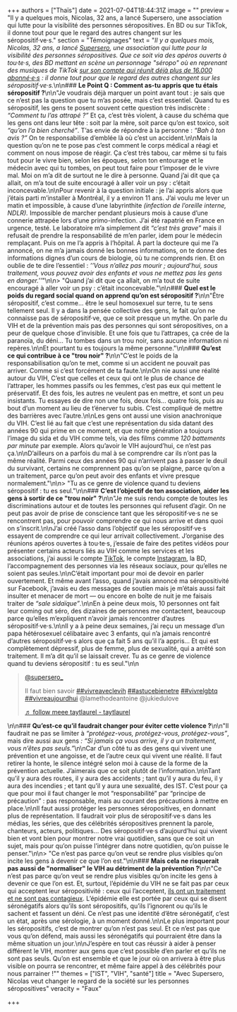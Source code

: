 +++
authors = ["Thaïs"]
date = 2021-07-04T18:44:31Z
image = ""
preview = "Il y a quelques mois, Nicolas, 32 ans, a lancé Supersero, une association qui lutte pour la visibilité des personnes séropositives. En BD ou sur TikTok, il donne tout pour que le regard des autres changent sur les séropositif·ve·s."
section = "Témoignages"
text = "_Il y a quelques mois, Nicolas, 32 ans, a lancé_ [_Supersero_](https://www.supersero.org/)_, une association qui lutte pour la visibilité des personnes séropositives. Que ce soit via des apéros ouverts à tou·te·s, des BD mettant en scène un personnage \"séropo\" où en reprenant des musiques de TikTok_ [_sur son compte qui réunit déjà plus de 16.000 abonné·e·s_](https://www.tiktok.com/@supersero_?) _: il donne tout pour que le regard des autres changent sur les séropositif·ve·s._\n\n### **Le Point Q&nbsp;: Comment as-tu appris que tu étais séropositif&nbsp;?**\n\n\"Je voudrais déjà marquer un point avant tout&nbsp;: je sais que ce n’est pas la question que tu m’as posée, mais c’est essentiel. Quand tu es séropositif, les gens te posent souvent cette question très indiscrète&nbsp;: _&ldquo;Comment tu l’as attrapé&nbsp;?&rdquo;_ Et ça, c’est très violent, à cause du schéma que les gens ont dans leur tête&nbsp;: soit par la mère, soit parce qu’on est toxico, soit _&ldquo;qu’on l’a bien cherché&rdquo;_. T’as envie de répondre à la personne&nbsp;: _&ldquo;Bah à ton avis&nbsp;?&rdquo;_ On te responsabilise d’emblée là où c’est un accident.\n\nMais la question qu’on ne te pose pas c’est comment le corps médical a réagi et comment on nous impose de réagir. Ça c’est très tabou, car même si tu fais tout pour le vivre bien, selon les époques, selon ton entourage et le médecin avec qui tu tombes, on peut tout faire pour t’imposer de le vivre mal. Moi on m’a dit de surtout ne le dire à personne. Quand j’ai dit que ça allait, on m’a tout de suite encouragé à aller voir un psy&nbsp;: c’était inconcevable.\n\nPour revenir à la question initiale&nbsp;: je l’ai appris alors que j’étais parti m’installer à Montréal, il y a environ 11 ans. J’ai voulu me lever un matin et impossible, à cause d’une labyrinthite _(infection de l’oreille interne, NDLR)._ Impossible de marcher pendant plusieurs mois à cause d’une connerie attrapée lors d’une primo-infection. J’ai été rapatrié en France en urgence, testé. Le laboratoire m’a simplement dit _&ldquo;c’est très grave&rdquo;_ mais il refusait de prendre la responsabilité de m’en parler, idem pour le médecin remplaçant. Puis on me l’a appris à l’hôpital. À part la docteure qui me l’a annoncé, on ne m’a jamais donné les bonnes informations, on te donne des informations dignes d’un cours de biologie, où tu ne comprends rien. Et on oublie de te dire l’essentiel : _’’Vous n’allez pas mourir ; aujourd’hui, sous traitement, vous pouvez avoir des enfants et vous ne mettez pas les gens en danger.’’_\"\n\n> \"Quand j’ai dit que ça allait, on m’a tout de suite encouragé à aller voir un psy&nbsp;: c’était inconcevable.\"\n\n### **Quel est le poids du regard social quand on apprend qu’on est séropositif&nbsp;?**\n\n\"Être séropositif, c’est comme... être le seul homosexuel sur terre, tu te sens tellement seul. Il y a dans la pensée collective des gens, le fait qu’on ne connaisse pas de séropositif·ve, que ce soit presque un mythe. On parle du VIH et de la prévention mais pas des personnes qui sont séropositives, on a peur de quelque chose d’invisible. Et une fois que tu l’attrapes, ça crée de la paranoïa, du déni… Tu tombes dans un trou noir, sans aucune information ni repères.\n\nEt pourtant tu es toujours la même personne.\"\n\n### **Qu’est ce qui contribue à ce \"trou noir\"&nbsp;?**\n\n\"C’est le poids de la responsabilisation qu’on te met, comme si un accident ne pouvait pas arriver. Comme si c’est forcément de ta faute.\n\nOn nie aussi une réalité autour du VIH, C’est que celles et ceux qui ont le plus de chance de l’attraper, les hommes passifs ou les femmes, c’est pas eux qui mettent le préservatif. Et des fois, les autres ne veulent pas en mettre, et sont un peu insistants. Tu essayes de dire non une fois, deux fois... quatre fois, puis au bout d’un moment au lieu de t’énerver tu subis. C’est compliqué de mettre des barrières avec l’autre.\n\nLes gens ont aussi une vision anachronique du VIH. C’est lié au fait que c’est une représentation du sida datant des années 90 qui prime en ce moment, et que notre génération a toujours l’image du sida et du VIH comme tels, via des films comme _120 battements par minute_ par exemple. Alors qu’avoir le VIH aujourd’hui, ce n’est pas ça.\n\nD’ailleurs on a parfois du mal à se comprendre car ils n’ont pas la même réalité. Parmi ceux des années 90 qui n’arrivent pas à passer le deuil du survivant, certains ne comprennent pas qu’on se plaigne, parce qu’on a un traitement, parce qu’on peut avoir des enfants et vivre presque normalement.\"\n\n> \"Tu as ce genre de violence quand tu deviens séropositif&nbsp;: tu es seul.\"\n\n### **C’est l’objectif de ton association, aider les gens à sortir de ce \"trou noir\"&nbsp;?**\n\n\"Je me suis rendu compte de toutes les discriminations autour et de toutes les personnes qui refusent d’agir. On ne peut pas avoir de prise de conscience tant que les séropositif·ve·s ne se rencontrent pas, pour pouvoir comprendre ce qui nous arrive et dans quoi on s’inscrit.\n\nJ’ai créé l’asso dans l’objectif que les séropositif·ve·s essayent de comprendre ce qui leur arrivait collectivement. J’organise des réunions apéros ouvertes à tou·te·s, j’essaie de faire des petites vidéos pour présenter certains acteurs liés au VIH comme les services et les associations, j’ai aussi le compte [TikTok](https://www.tiktok.com/@supersero_?), le compte [Instagram](instagram.com/supersero_), la BD, l’accompagnement des personnes via les réseaux sociaux, pour qu’elles ne soient pas seules.\n\nC’était important pour moi de devoir en parler ouvertement. Et même avant l’asso, quand j’avais annoncé ma séropositivité sur Facebook, j’avais eu des messages de soutien mais je m’étais aussi fait insulter et menacer de mort&nbsp;&mdash;&nbsp;ou encore en boîte de nuit je me faisais traiter de _&ldquo;sale sidaïque&rdquo;_.\n\nEn à peine deux mois, 10 personnes ont fait leur coming out séro, des dizaines de personnes me contactent, beaucoup parce qu’elles m’expliquent n’avoir jamais rencontrer d’autres séropositif·ve·s.\n\nIl y a à peine deux semaines, j’ai reçu un message d’un papa hétérosexuel célibataire avec 3 enfants, qui n’a jamais rencontré d’autres séropositif·ve·s alors que ça fait 5 ans qu’il l’a appris… Et qui est complètement dépressif, plus de femme, plus de sexualité, qui a arrêté son traitement. Il m’a dit qu’il se laissait crever. Tu as ce genre de violence quand tu deviens séropositif&nbsp;: tu es seul.\"\n\n <blockquote class='tiktok-embed' cite='https://www.tiktok.com/@supersero_/video/6975782859961355525' data-video-id='6975782859961355525' style='max-width: 605px;min-width: 325px;' > <section> <a target='_blank' title='@supersero_' href='https://www.tiktok.com/@supersero_'>@supersero_</a> <p>Il faut bien savoir <a title='vivreaveclevih' target='_blank' href='https://www.tiktok.com/tag/vivreaveclevih'>##vivreaveclevih</a> <a title='astucebienetre' target='_blank' href='https://www.tiktok.com/tag/astucebienetre'>##astucebienetre</a> <a title='vivrelgbtq' target='_blank' href='https://www.tiktok.com/tag/vivrelgbtq'>##vivrelgbtq</a> <a title='vivreaujourdhui' target='_blank' href='https://www.tiktok.com/tag/vivreaujourdhui'>##vivreaujourdhui</a> @lamethodeantoine  @jukiedulove </p> <a target='_blank' title='♬ follow meee taytlaurel - taytlaurel' href='https://www.tiktok.com/music/follow-meee-taytlaurel-6727040099063778053'>♬ follow meee taytlaurel - taytlaurel</a> </section> </blockquote> <script async src='https://www.tiktok.com/embed.js'></script>\n\n### **Qu’est-ce qu’il faudrait changer pour éviter cette violence&nbsp;?**\n\n\"Il faudrait ne pas se limiter à _&ldquo;protégez-vous, protégez-vous, protégez-vous&rdquo;_, mais dire aussi aux gens _: &ldquo;Si jamais ça vous arrive, il y a un traitement, vous n’êtes pas seuls.&rdquo;_\n\nCar d’un côté tu as des gens qui vivent une prévention et une angoisse, et de l’autre ceux qui vivent une réalité. Il faut retirer la honte, le silence intégré selon moi à cause de la forme de la prévention actuelle. J’aimerais que ce soit plutôt de l’information.\n\nTant qu’il y aura des routes, il y aura des accidents&nbsp;; tant qu’il y aura du feu, il y aura des incendies&nbsp;; et tant qu’il y aura une sexualité, des IST. C’est pour ça que pour moi il faut changer le mot &ldquo;responsabilité&rdquo; par &ldquo;principe de précaution&rdquo;&nbsp;: pas responsable, mais au courant des précautions à mettre en place.\n\nIl faut aussi protéger les personnes séropositives, en donnant plus de représentation. Il faudrait voir plus de séropositif·ve·s dans les médias, les séries, que des célébrités séropositives prennent la parole, chanteurs, acteurs, politiques… Des séropositif·ve·s d’aujourd’hui qui vivent bien et vont bien pour montrer notre vrai quotidien, sans que ce soit un sujet, mais pour qu’on puisse l’intégrer dans notre quotidien, qu’on puisse le penser.\"\n\n> \"Ce n’est pas parce qu’on veut se rendre plus visibles qu’on incite les gens à devenir ce que l’on est.\"\n\n### **Mais cela ne risquerait pas aussi de \"normaliser\" le VIH au détriment de la prévention&nbsp;?**\n\n\"Ce n’est pas parce qu’on veut se rendre plus visibles qu’on incite les gens à devenir ce que l’on est. Et, surtout, l’épidémie du VIH ne se fait pas par ceux qui acceptent leur séropositivité&nbsp;: ceux qui l’acceptent, [ils ont un traitement et ne sont pas contagieux](https://lepointq.com/articles/21-06/peut-on-guerir-du-vih/). L’épidémie elle est portée par ceux qui se disent séronégatifs alors qu’ils sont séropositifs, qu’ils l’ignorent ou qu’ils le sachent et fassent un déni. Ce n’est pas une identité d’être séronégatif, c’est un état, après une sérologie, à un moment donné.\n\nLe plus important pour les séropositifs, c’est de montrer qu’on n’est pas seul. Et ce n’est pas que vous qu’on défend, mais aussi les séronégatifs qui pourraient être dans la même situation un jour.\n\nJ’espère en tout cas réussir à aider à penser différent le VIH, montrer aux gens que c’est possible d’en parler et qu’ils ne sont pas seuls. Qu’on est ensemble et que le jour où on arrivera à être plus visible on pourra se rencontrer, et même faire appel à des célébrités pour nous parrainer&nbsp;!\""
themes = ["IST", "VIH", "santé"]
title = "Avec Supersero, Nicolas veut changer le regard de la société sur les personnes séropositives"
veracity = "Faux"

+++
